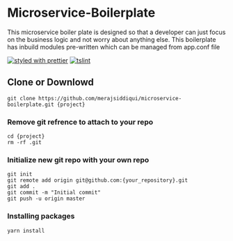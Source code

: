 # Microservice-Boilerplate

This microservice boiler plate is designed so that a developer can just focus on
the business logic and not worry about anything else. This boilerplate has
inbuild modules pre-written which can be managed from app.conf file


[![styled with prettier](https://img.shields.io/badge/styled%20with-Prettier-blue.svg)](https://github.com/prettier/prettier)
[![tslint](https://img.shields.io/badge/linted%20by-TSLint-brightgreen.svg)](https://palantir.github.io/tslint/)


## Clone or Downlowd 
```
git clone https://github.com/merajsiddiqui/microservice-boilerplate.git {project}

```
### Remove git refrence to attach to your repo
```
cd {project}
rm -rf .git
```

### Initialize new git repo with your own repo
```
git init
git remote add origin git@github.com:{your_repository}.git
git add .
git commit -m "Initial commit"
git push -u origin master
```

### Installing packages
```
yarn install
```